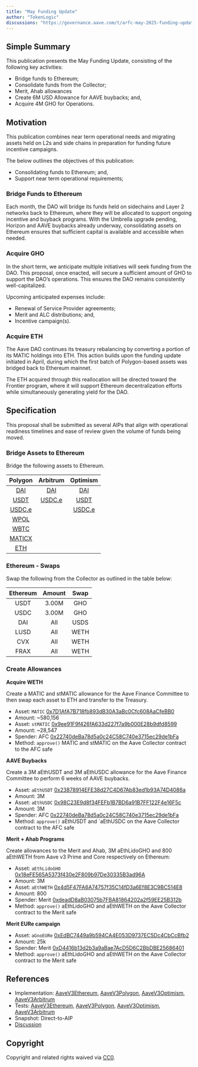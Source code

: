 ```yaml
---
title: "May Funding Update"
author: "TokenLogic"
discussions: "https://governance.aave.com/t/arfc-may-2025-funding-update/21906"
---
```


## Simple Summary

This publication presents the May Funding Update, consisting of the following key activities:

- Bridge funds to Ethereum;
- Consolidate funds from the Collector;
- Merit, Ahab allowances
- Create 6M USD Allowance for AAVE buybacks; and,
- Acquire 4M GHO for Operations.

## Motivation

This publication combines near term operational needs and migrating assets held on L2s and side chains in preparation for funding future incentive campaigns.

The below outlines the objectives of this publication:

- Consolidating funds to Ethereum; and,
- Support near term operational requirements;

### Bridge Funds to Ethereum

Each month, the DAO will bridge its funds held on sidechains and Layer 2 networks back to Ethereum, where they will be allocated to support ongoing incentive and buyback programs. With the Umbrella upgrade pending, Horizon and AAVE buybacks already underway, consolidating assets on Ethereum ensures that sufficient capital is available and accessible when needed.

### Acquire GHO

In the short term, we anticipate multiple initiatives will seek funding from the DAO. This proposal, once enacted, will secure a sufficient amount of GHO to support the DAO’s operations. This ensures the DAO remains consistently well-capitalized.

Upcoming anticipated expenses include:

- Renewal of Service Provider agreements;
- Merit and ALC distributions; and,
- Incentive campaign(s).

### Acquire ETH

The Aave DAO continues its treasury rebalancing by converting a portion of its MATIC holdings into ETH. This action builds upon the funding update initiated in April, during which the first batch of Polygon-based assets was bridged back to Ethereum mainnet.

The ETH acquired through this reallocation will be directed toward the Frontier program, where it will support Ethereum decentralization efforts while simultaneously generating yield for the DAO.

## Specification

This proposal shall be submitted as several AIPs that align with operational readiness timelines and ease of review given the volume of funds being moved.

### Bridge Assets to Ethereum

Bridge the following assets to Ethereum.

|                                       Polygon                                       |                                    Arbitrum                                    |                                          Optimism                                          |
| :---------------------------------------------------------------------------------: | :----------------------------------------------------------------------------: | :----------------------------------------------------------------------------------------: |
|   [DAI](https://polygonscan.com/token/0x8f3cf7ad23cd3cadbd9735aff958023239c6a063)   |  [DAI](https://arbiscan.io/token/0xda10009cbd5d07dd0cecc66161fc93d7c9000da1)   |  [DAI](https://optimistic.etherscan.io/token/0xda10009cbd5d07dd0cecc66161fc93d7c9000da1)   |
|  [USDT](https://polygonscan.com/token/0xc2132d05d31c914a87c6611c10748aeb04b58e8f)   | [USDC.e](https://arbiscan.io/token/0xff970a61a04b1ca14834a43f5de4533ebddb5cc8) |  [USDT](https://optimistic.etherscan.io/token/0x94b008aa00579c1307b0ef2c499ad98a8ce58e58)  |
| [ USDC.e](https://polygonscan.com/token/0x2791bca1f2de4661ed88a30c99a7a9449aa84174) |                                                                                | [USDC.e](https://optimistic.etherscan.io/token/0x7f5c764cbc14f9669b88837ca1490cca17c31607) |
|  [WPOL](https://polygonscan.com/token/0x0d500b1d8e8ef31e21c99d1db9a6444d3adf1270)   |                                                                                |
|  [WBTC](https://polygonscan.com/token/0x1bfd67037b42cf73acf2047067bd4f2c47d9bfd6)   |                                                                                |
| [MATICX](https://polygonscan.com/token/0xfa68fb4628dff1028cfec22b4162fccd0d45efb6)  |                                                                                |
|   [ETH](https://polygonscan.com/token/0xe50fa9b3c56ffb159cb0fca61f5c9d750e8128c8)   |

### Ethereum - Swaps

Swap the following from the Collector as outlined in the table below:

| Ethereum | Amount | Swap |
| :------: | :----: | :--: |
|   USDT   | 3.00M  | GHO  |
|   USDC   | 3.00M  | GHO  |
|   DAI    |  All   | USDS |
|   LUSD   |  All   | WETH |
|   CVX    |  All   | WETH |
|   FRAX   |  All   | WETH |

### Create Allowances

**Acquire WETH**

Create a MATIC and stMATIC allowance for the Aave Finance Committee to then swap each asset to ETH and transfer to the Treasury.

- Asset: `MATIC` [0x7D1AfA7B718fb893dB30A3aBc0Cfc608AaCfeBB0](https://etherscan.io/address/0x7d1afa7b718fb893db30a3abc0cfc608aacfebb0)
- Amount: ~580,156
- Asset: `stMATIC` [0x9ee91F9f426fA633d227f7a9b000E28b9dfd8599](https://etherscan.io/address/0x9ee91f9f426fa633d227f7a9b000e28b9dfd8599)
- Amount: ~28,547
- Spender: AFC [0x22740deBa78d5a0c24C58C740e3715ec29de1bFa](https://app.safe.global/home?safe=eth:0x22740deBa78d5a0c24C58C740e3715ec29de1bFa)
- Method: `approve()` MATIC and stMATIC on the Aave Collector contract to the AFC safe

**AAVE Buybacks**

Create a 3M aEthUSDT and 3M aEthUSDC allowance for the Aave Finance Committee to perform 6 weeks of AAVE buybacks.

- Asset: `aEthUSDT` [0x23878914EFE38d27C4D67Ab83ed1b93A74D4086a](https://etherscan.io/address/0x23878914EFE38d27C4D67Ab83ed1b93A74D4086a)
- Amount: 3M
- Asset: `aEthUSDC` [0x98C23E9d8f34FEFb1B7BD6a91B7FF122F4e16F5c](https://etherscan.io/address/0x98C23E9d8f34FEFb1B7BD6a91B7FF122F4e16F5c)
- Amount: 3M
- Spender: AFC [0x22740deBa78d5a0c24C58C740e3715ec29de1bFa](https://app.safe.global/home?safe=eth:0x22740deBa78d5a0c24C58C740e3715ec29de1bFa)
- Method: `approve()` aEthUSDT and `aEthUSDC on the Aave Collector contract to the AFC safe

**Merit + Ahab Programs**

Create allowances to the Merit and Ahab, 3M aEthLidoGHO and 800 aEthWETH from Aave v3 Prime and Core respectively on Ethereum:

- Asset: `aEthLidoGHO` [0x18eFE565A5373f430e2F809b97De30335B3ad96A](https://etherscan.io/address/0x18eFE565A5373f430e2F809b97De30335B3ad96A)
- Amount: 3M
- Asset: `aEthWETH` [0x4d5F47FA6A74757f35C14fD3a6Ef8E3C9BC514E8](https://etherscan.io/address/0x4d5F47FA6A74757f35C14fD3a6Ef8E3C9BC514E8)
- Amount: 800
- Spender: Merit [0xdeadD8aB03075b7FBA81864202a2f59EE25B312b](https://app.safe.global/transactions/history?safe=eth:0xdeadD8aB03075b7FBA81864202a2f59EE25B312b)
- Method: `approve()` aEthLidoGHO and aEthWETH on the Aave Collector contract to the Merit safe

**Merit EURe campaign**

- Asset: `aGnoEURe` [0xEdBC7449a9b594CA4E053D9737EC5Dc4CbCcBfb2](https://gnosisscan.io/address/0xedbc7449a9b594ca4e053d9737ec5dc4cbccbfb2)
- Amount: 25k
- Spender: Merit [0xD4416b13d2b3a9aBae7AcD5D6C2BbDBE25686401](https://gnosisscan.io/address/0xD4416b13d2b3a9aBae7AcD5D6C2BbDBE25686401)
- Method: `approve()` aEthLidoGHO and aEthWETH on the Aave Collector contract to the Merit safe

## References

- Implementation: [AaveV3Ethereum](https://github.com/bgd-labs/aave-proposals-v3/blob/main/src/20250426_Multi_MayFundingUpdate/AaveV3Ethereum_MayFundingUpdate_20250426.sol), [AaveV3Polygon](https://github.com/bgd-labs/aave-proposals-v3/blob/main/src/20250426_Multi_MayFundingUpdate/AaveV3Polygon_MayFundingUpdate_20250426.sol), [AaveV3Optimism](https://github.com/bgd-labs/aave-proposals-v3/blob/main/src/20250426_Multi_MayFundingUpdate/AaveV3Optimism_MayFundingUpdate_20250426.sol), [AaveV3Arbitrum](https://github.com/bgd-labs/aave-proposals-v3/blob/main/src/20250426_Multi_MayFundingUpdate/AaveV3Arbitrum_MayFundingUpdate_20250426.sol)
- Tests: [AaveV3Ethereum](https://github.com/bgd-labs/aave-proposals-v3/blob/main/src/20250426_Multi_MayFundingUpdate/AaveV3Ethereum_MayFundingUpdate_20250426.t.sol), [AaveV3Polygon](https://github.com/bgd-labs/aave-proposals-v3/blob/main/src/20250426_Multi_MayFundingUpdate/AaveV3Polygon_MayFundingUpdate_20250426.t.sol), [AaveV3Optimism](https://github.com/bgd-labs/aave-proposals-v3/blob/main/src/20250426_Multi_MayFundingUpdate/AaveV3Optimism_MayFundingUpdate_20250426.t.sol), [AaveV3Arbitrum](https://github.com/bgd-labs/aave-proposals-v3/blob/main/src/20250426_Multi_MayFundingUpdate/AaveV3Arbitrum_MayFundingUpdate_20250426.t.sol)
- Snapshot: Direct-to-AIP
- [Discussion](https://governance.aave.com/t/arfc-may-2025-funding-update/21906)

## Copyright

Copyright and related rights waived via [CC0](https://creativecommons.org/publicdomain/zero/1.0/).
